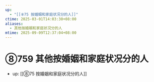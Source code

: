 ```yaml
---
up:
  - "[[⑧75 按婚姻和家庭状况分的人]]"
ctime: 2025-03-01T14:03:30+08:00
aliases:
  - 其他按婚姻和家庭状况分的人
mtime: 2025-09-09T12:37:04+08:00
---
```


# ⑧759 其他按婚姻和家庭状况分的人

- up: [[⑧75 按婚姻和家庭状况分的人]]
